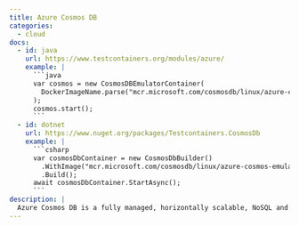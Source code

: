 ```yaml
---
title: Azure Cosmos DB
categories:
  - cloud
docs:
  - id: java
    url: https://www.testcontainers.org/modules/azure/
    example: |
      ```java
      var cosmos = new CosmosDBEmulatorContainer(
        DockerImageName.parse("mcr.microsoft.com/cosmosdb/linux/azure-cosmos-emulator:latest")
      );
      cosmos.start();
      ```
  - id: dotnet
    url: https://www.nuget.org/packages/Testcontainers.CosmosDb
    example: |
      ```csharp
      var cosmosDbContainer = new CosmosDbBuilder()
        .WithImage("mcr.microsoft.com/cosmosdb/linux/azure-cosmos-emulator:latest")
        .Build();
      await cosmosDbContainer.StartAsync();
      ```
description: |
  Azure Cosmos DB is a fully managed, horizontally scalable, NoSQL and relational database.
---
```

